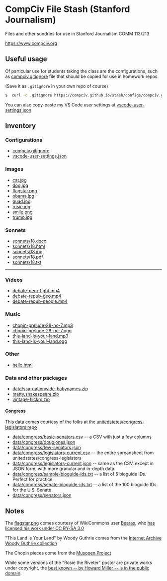 # CompCiv File Stash (Stanford Journalism)

Files and other sundries for use in Stanford Journalism COMM 113/213 

https://www.compciv.org


## Useful usage

Of particular use for students taking the class are the configurations, such as [compciv.gitignore](configs/compciv.gitignore) file that should be copied for use in homework repos. 

(Save it as `.gitignore` in your own repo of course)


```sh
$  curl -o .gitignore https://compciv.github.io/stash/configs/compciv.gitignore
```

You can also copy-paste my VS Code user settings at [vscode-user-settings.json](configs/vscode-user-settings.json)


## Inventory


### Configurations

- [compciv.gitignore](//compciv.github.io/stash/configs/compciv.gitignore)
- [vscode-user-settings.json](//compciv.github.io/stash/configs/vscode-user-settings.json)


### Images

- [cat.jpg](//compciv.github.io/stash/cat.jpg)
- [dog.jpg](//compciv.github.io/stash/dog.jpg)
- [flagstar.png](//compciv.github.io/stash/flagstar.png)
- [obama.jpg](//compciv.github.io/stash/obama.jpg)
- [quad.jpg](//compciv.github.io/stash/quad.jpg)
- [rosie.jpg](//compciv.github.io/stash/rosie.jpg)
- [smile.png](//compciv.github.io/stash/smile.png)
- [trump.jpg](//compciv.github.io/stash/trump.jpg)

### Sonnets

- [sonnets/18.docx](//compciv.github.io/stash/sonnets/18.docx)
- [sonnets/18.html](//compciv.github.io/stash/sonnets/18.html)
- [sonnets/18.jpg](//compciv.github.io/stash/sonnets/18.jpg)
- [sonnets/18.pdf](//compciv.github.io/stash/sonnets/18.pdf)
- [sonnets/18.txt](//compciv.github.io/stash/sonnets/18.txt)

------------


### Videos

- [debate-dem-fight.mp4](//compciv.github.io/stash/media/debate-dem-fight.mp4)
- [debate-repub-geo.mp4](//compciv.github.io/stash/media/debate-repub-geo.mp4)
- [debate-repub-people.mp4](//compciv.github.io/stash/media/debate-repub-people.mp4)


### Music

- [chopin-prelude-28-no-7.mp3](//compciv.github.io/stash/media/chopin-prelude-28-no-7.mp3)
- [chopin-prelude-28-no-7.ogg](//compciv.github.io/stash/media/chopin-prelude-28-no-7.ogg)
- [this-land-is-your-land.mp3](//compciv.github.io/stash/media/this-land-is-your-land.mp3)
- [this-land-is-your-land.ogg](//compciv.github.io/stash/media/this-land-is-your-land.ogg)

### Other

- [hello.html](//compciv.github.io/stash/hello.html)


### Data and other packages

- [data/ssa-nationwide-babynames.zip](//compciv.github.io/stash/data/ssa-nationwide-babynames.zip)
- [matty.shakespeare.zip](//compciv.github.io/stash/matty.shakespeare.zip)
- [vintage-flickrs.zip](//compciv.github.io/stash/vintage-flickrs.zip)


#### Congress

This data comes courtesy of the folks at the [unitedstates/congress-legislators repo](https://github.com/unitedstates/congress-legislators)

- [data/congress/basic-senators.csv](//compciv.github.io/stash/data/congress/basic-senators.csv) -- a CSV with just a few columns
- [data/congress/dougjones.json](//compciv.github.io/stash/data/congress/dougjones.json)
- [data/congress/few-senators.json](//compciv.github.io/stash/data/congress/few-senators.json)
- [data/congress/legislators-current.csv](//compciv.github.io/stash/data/congress/legislators-current.csv) -- the entire spreadsheet from unitedstates/congress-legislators
- [data/congress/legislators-current.json](//compciv.github.io/stash/data/congress/legislators-current.json) -- same as the CSV, except in JSON form, with more granular and in-depth data
- [data/congress/sample-bioguide-ids.txt](//compciv.github.io/stash/data/congress/sample-bioguide-ids.txt) -- a list of 5 bioguide IDs. Perfect for practice.
- [data/congress/senate-bioguide-ids.txt](//compciv.github.io/stash/data/congress/senate-bioguide-ids.txt) --  a list of the 100 bioguide IDs for the U.S. Senate
- [data/congress/senators.json](//compciv.github.io/stash/data/congress/senators.json)





## Notes

The [flagstar.png](flagstar.png) comes courtesy of WikiCommons user [Bearas](https://commons.wikimedia.org/wiki/User:Bearas), who [has licensed his work under CC BY-SA 3.0](https://commons.wikimedia.org/wiki/File:Usa-star-flag.png)


"This Land is Your Land" by Woody Guthrie comes from the [Internet Archive Woody Guthrie collection](https://archive.org/details/WoodyGuthrieSongs)

The Chopin pieces come from the [Musopen Project](https://archive.org/details/musopen-chopin)

While some versions of the "Rosie the Riveter" poster are private works under copyright, the [best known -- by Howard Miller -- is in the public domain](https://en.wikipedia.org/wiki/Rosie_the_Riveter#/media/File:We_Can_Do_It!.jpg).
